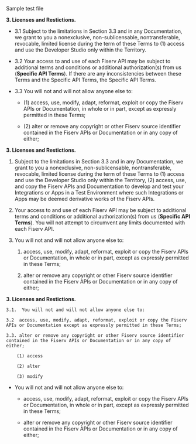Sample test file

**3.  Licenses and Restictions.**

- 3.1  Subject to the limitations in Section 3.3 and in any Documentation, we grant to you a nonexclusive, non-sublicensable, nontransferable, revocable, limited license during the term of these Terms to (1) access and use the Developer Studio only within the Territory.

- 3.2  Your access to and use of each Fiserv API may be subject to additional terms and conditions or additional authorization(s) from us (**Specific API Terms**). If there are any inconsistencies between these Terms and the Specific API Terms, the Specific API Terms.
  

- 3.3  You will not and will not allow anyone else to:

  - (1)  access, use, modify, adapt, reformat, exploit or copy the Fiserv APIs or Documentation, in whole or in part, except as expressly permitted in these Terms;

  - (2) alter or remove any copyright or other Fiserv source identifier contained in the Fiserv APIs or Documentation or in any copy of either;

**3.  Licenses and Restictions.**

1.  Subject to the limitations in Section 3.3 and in any Documentation, we grant to you a nonexclusive, non-sublicensable, nontransferable, revocable, limited license during the term of these Terms to (1) access and use the Developer Studio only within the Territory, (2) access, use, and copy the Fiserv APIs and Documentation to develop and test your Integrations or Apps in a Test Environment where such Integrations or Apps may be deemed derivative works of the Fiserv APIs.

2.  Your access to and use of each Fiserv API may be subject to additional terms and conditions or additional authorization(s) from us (**Specific API Terms**). You will not attempt to circumvent any limits documented with each Fiserv API.
  

3.  You will not and will not allow anyone else to:

    1.  access, use, modify, adapt, reformat, exploit or copy the Fiserv APIs or Documentation, in whole or in part, except as expressly permitted in these Terms;

    2. alter or remove any copyright or other Fiserv source identifier contained in the Fiserv APIs or Documentation or in any copy of either;


**3.  Licenses and Restictions.**

    3.1.  You will not and will not allow anyone else to:

    3.2  access, use, modify, adapt, reformat, exploit or copy the Fiserv APIs or Documentation except as expressly permitted in these Terms;

    3.3. alter or remove any copyright or other Fiserv source identifier contained in the Fiserv APIs or Documentation or in any copy of either;

        (1) access
        
        (2) alter
        
        (3) modify



-  You will not and will not allow anyone else to:

   -  access, use, modify, adapt, reformat, exploit or copy the Fiserv APIs or Documentation, in whole or in part, except as expressly permitted in these Terms;

   - alter or remove any copyright or other Fiserv source identifier contained in the Fiserv APIs or Documentation or in any copy of either;
